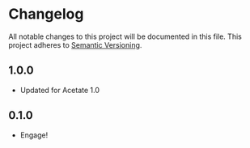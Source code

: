 # Changelog

All notable changes to this project will be documented in this file.
This project adheres to [Semantic Versioning](http://semver.org/).

## 1.0.0

* Updated for Acetate 1.0

## 0.1.0

* Engage!
